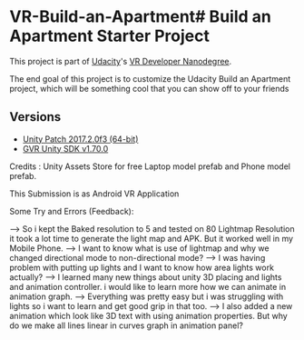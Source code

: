 # VR-Build-an-Apartment# Build an Apartment Starter Project

This project is part of [Udacity](https://www.udacity.com "Udacity - Be in demand")'s [VR Developer Nanodegree](https://www.udacity.com/course/vr-developer-nanodegree--nd017).

The end goal of this project is to customize the Udacity Build an Apartment project, which will be something cool that you can show off to your friends


## Versions
- [Unity Patch 2017.2.0f3 (64-bit)](https://unity3d.com/unity/qa/patch-releases?version=2017.2.0)
- [GVR Unity SDK v1.70.0](https://github.com/googlevr/gvr-unity-sdk/releases/tag/1.70.0)

Credits : Unity Assets Store for free Laptop model prefab and Phone model prefab.

This Submission is as Android VR Application

Some Try and Errors (Feedback):

--> So i kept the Baked resolution to 5 and tested on 80 Lightmap Resolution it took a lot time to generate the light map and APK. But it worked well in my Mobile Phone.
--> I want to know what is use of lightmap and why we changed directional mode to non-directional mode?
--> I was having problem with putting up lights and I want to know how area lights work actually?
--> I learned many new things about unity 3D placing and lights and animation controller. i would like to learn more how we can animate in animation graph.
--> Everything was pretty easy but i was struggling with lights so i want to learn and get good grip in that too.
--> I also added a new animation which look like 3D text with using animation properties. But why do we make all lines linear in curves graph in animation panel?


